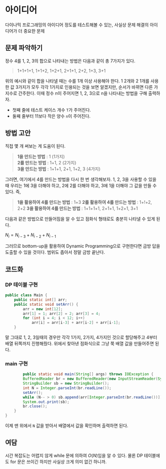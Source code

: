 # 아이디어
다이나믹 프로그래밍의 아이디어 정도를 테스트해볼 수 있는, 사실상 문제 해결의 아이디어가 더 중요한 문제

## 문제 파악하기
정수 4를 1, 2, 3의 합으로 나타내는 방법은 다음과 같이 총 7가지가 있다.
> 1+1+1+1, 1+1+2, 1+2+1, 2+1+1, 2+2, 1+3, 3+1

위의 예시와 같이 합을 나타낼 때는 수를 1개 이상 사용해야 한다. 1 2개와 2 1개를 사용한 값 3가지가 모두 각각 1가지로 인용되는 것을 보면 알겠지만, 순서가 바뀌면 다른 가지수로 간주한다. 이때 정수 n이 주어지면 1, 2, 3으로 n을 나타내는 방법을 구해 출력하자.

- 첫째 줄에 테스트 케이스 개수 `T`가 주어진다.
- 둘째 줄부터 11보다 작은 양수 `n`이 주어진다.

## 방법 고안
직접 몇 개 써보는 게 도움이 된다.
> **1을 만드는 방법** : 1 (1가지)   
> **2를 만드는 방법** : 1+1, 2 (2가지)   
> **3을 만드는 방법** : 1+1+1, 2+1, 1+2, 3 (4가지)

그러면, 여기에서 4를 만드는 방법을 다시 한 번 생각해보자. 1, 2, 3을 사용할 수 있을 때 우리는 1에 3을 더해야 하고, 2에 2를 더해야 하고, 3에 1을 더해야 그 값을 만들 수 있다. 즉,
> **1을 활용하여 4를 만드는 방법** : 1+3
> **2를 활용하여 4를 만드는 방법** : 1+!+2, 2+2
> **3을 활용하여 4를 만드는 방법** : 1+1+1+1, 2+1+1, 1+2+1, 3+1

다음과 같은 방법으로 만들어짐을 알 수 있고 점화식 형태로도 충분히 나타낼 수 있게 된다.

$N_i = N_{i-3} + N_{i-2} + N_{i-1}$

그러므로 bottom-up을 활용하여 Dynamic Programming으로 구현한다면 금방 답을 도출할 수 있을 것이다. 범위도 좁아서 정말 금방 끝난다.

## 코드화
### DP 테이블 구현
```JAVA
public class Main {
    public static int[] arr;
    public static void setArr() {
        arr = new int[12];
        arr[1] = 1; arr[2] = 2; arr[3] = 4;
        for (int i = 4; i < 12; i++)
            arr[i] = arr[i-3] + arr[i-2] + arr[i-1];
    }
```
말 그대로 1, 2, 3일때의 경우만 각각 1가지, 2가지, 4가지인 것으로 할당해주고 4부터 배열 뒤쪽까지 진행해줬다. 위에서 찾아낸 점화식으로 그냥 쭉 배열 값을 만들어주면 된다.

### main  구현
```JAVA
		public static void main(String[] args) throws IOException {
        BufferedReader br = new BufferedReader(new InputStreamReader(System.in));
        StringBuilder sb = new StringBuilder();
        int N = Integer.parseInt(br.readLine());
        setArr();
        while (N-- > 0) sb.append(arr[Integer.parseInt(br.readLine())]).append("\n");
        System.out.print(sb);
        br.close();
    }
}
```
이제 맨 위에서 `N` 값을 받아서 배열에서 값을 확인하며 출력하면 된다.

## 여담
시간 복잡도는 어렵지 않게 while 문에 의하여 $O(N)$임을 알 수 있다. 물론 DP 테이블에도 for 문은 쓰이긴 하지만 사실상 크게 의미 없긴 하니까.

